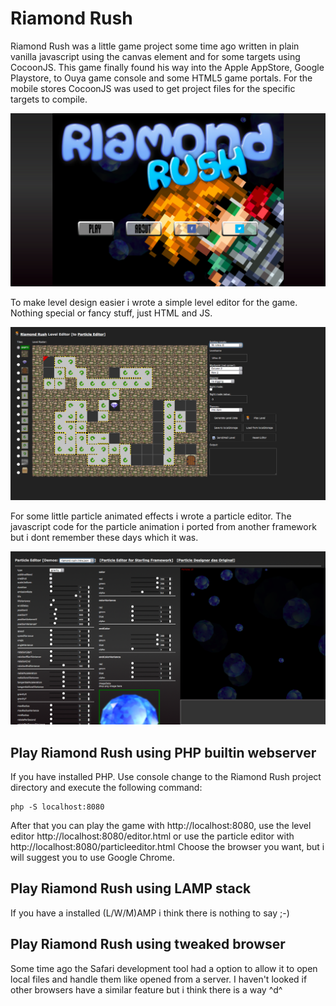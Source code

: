 # Riamond Rush

Riamond Rush was a little game project some time ago written in plain vanilla javascript using the canvas element and for some targets using CocoonJS. This game finally found his way into the Apple AppStore, Google Playstore, to Ouya game console and some HTML5 game portals.
For the mobile stores CocoonJS was used to get project files for the specific targets to compile.

![Riamond Rush start screen](screens/riamond-rush-game.png)

To make level design easier i wrote a simple level editor for the game. Nothing special or fancy stuff, just HTML and JS.

![Riamond Rush level editor](screens/riamond-rush-level-editor.png)

For some little particle animated effects i wrote a particle editor. The javascript code for the particle animation i ported from another framework but i dont remember these days which it was.

![Riamond Rush particle editor](screens/riamond-rush-particle-editor.png)

## Play Riamond Rush using PHP builtin webserver
If you have installed PHP. Use console change to the Riamond Rush project directory and execute the following command:
```
php -S localhost:8080
```

After that you can play the game with http://localhost:8080, use the level editor http://localhost:8080/editor.html or use the particle editor with http://localhost:8080/particleeditor.html
Choose the browser you want, but i will suggest you to use Google Chrome.

## Play Riamond Rush using LAMP stack

If you have a installed (L/W/M)AMP i think there is nothing to say ;-)

## Play Riamond Rush using tweaked browser

Some time ago the Safari development tool had a option to allow it to open local files and handle them like opened from a server. I haven't looked if other browsers have a similar feature but i think there is a way ^d^
